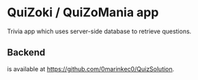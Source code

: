 # QuiZoki / QuiZoMania app

Trivia app which uses server-side database to retrieve questions.

## Backend

is available at https://github.com/0marinkec0/QuizSolution.
